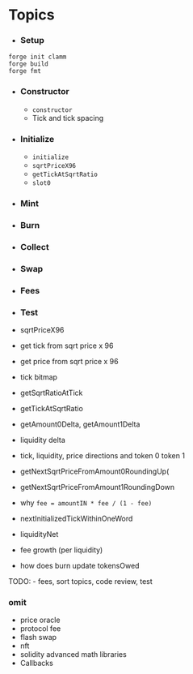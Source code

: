 # Topics

-   ### Setup

```shell
forge init clamm
forge build
forge fmt
```

-   ### Constructor
    -   `constructor`
    -   Tick and tick spacing
-   ### Initialize
    -   `initialize`
    -   `sqrtPriceX96`
    -   `getTickAtSqrtRatio`
    -   `slot0`
-   ### Mint
-   ### Burn
-   ### Collect
-   ### Swap
-   ### Fees
-   ### Test

-   sqrtPriceX96
-   get tick from sqrt price x 96
-   get price from sqrt price x 96
-   tick bitmap
-   getSqrtRatioAtTick
-   getTickAtSqrtRatio
-   getAmount0Delta, getAmount1Delta
-   liquidity delta
-   tick, liquidity, price directions and token 0 token 1
-   getNextSqrtPriceFromAmount0RoundingUp(
-   getNextSqrtPriceFromAmount1RoundingDown
-   why `fee = amountIN * fee / (1 - fee)`
-   nextInitializedTickWithinOneWord
-   liquidityNet
-   fee growth (per liquidity)
-   how does burn update tokensOwed

TODO: - fees, sort topics, code review, test

### omit

-   price oracle
-   protocol fee
-   flash swap
-   nft
-   solidity advanced math libraries
-   Callbacks
